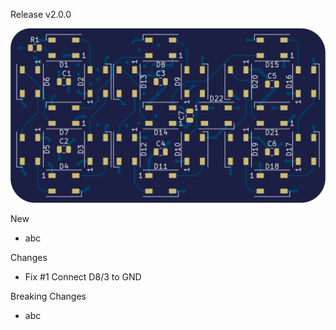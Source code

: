 Release v2.0.0 

![PCB Top design](Fabrication/PCB/blue/design-top.png)

New
* abc

Changes
* Fix #1 Connect D8/3 to GND

Breaking Changes
* abc
